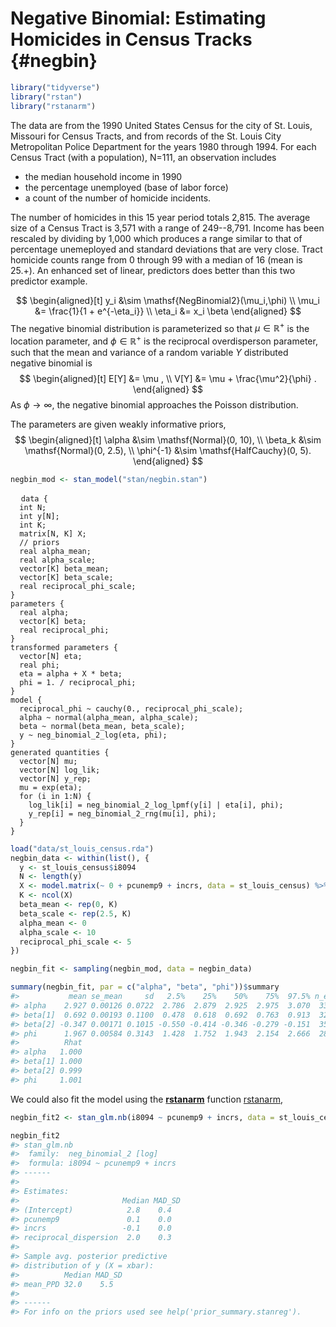 
# Negative Binomial: Estimating Homicides in Census Tracks {#negbin}


```r
library("tidyverse")
library("rstan")
library("rstanarm")
```

The data  are  from the 1990 United States Census for the city of St. Louis, Missouri for Census Tracts, and from records of the St. Louis City Metropolitan Police Department for the years 1980 through 1994. For each Census Tract (with a population), N=111, an observation includes
- the median household income in 1990
- the percentage unemployed (base of labor force)
- a count of the number of homicide incidents.

The number of homicides in this 15 year period totals 2,815.  The average size of a Census Tract is 3,571 with a range of 249--8,791. Income has been rescaled by dividing by 1,000 which produces a range similar to that of percentage unemeployed and standard deviations that are very close.  Tract homicide counts range from 0 through 99 with a median of 16 (mean is 25.+).  An enhanced set of linear, predictors does better than this two predictor example.

$$
\begin{aligned}[t]
y_i &\sim \mathsf{NegBinomial2}(\mu_i,\phi) \\
\mu_i &= \frac{1}{1 + e^{-\eta_i}} \\
\eta_i &= x_i \beta
\end{aligned}
$$
The negative binomial distribution is parameterized so that $\mu \in \mathbb{R}^+$ is the location parameter, and $\phi \in \mathbb{R}^+$ is the reciprocal overdisperson parameter, such that the mean and variance of a random variable $Y$ distributed negative binomial is
$$
\begin{aligned}[t]
E[Y] &= \mu , \\
V[Y] &= \mu + \frac{\mu^2}{\phi} .
\end{aligned}
$$
As $\phi \to \infty$, the negative binomial approaches the Poisson distribution.

The parameters are given weakly informative priors,
$$
\begin{aligned}[t]
\alpha &\sim \mathsf{Normal}(0, 10), \\
\beta_k &\sim \mathsf{Normal}(0, 2.5), \\
\phi^{-1} &\sim \mathsf{HalfCauchy}(0, 5).
\end{aligned}
$$


```r
negbin_mod <- stan_model("stan/negbin.stan")
```
<pre>
  <code class="stan">data {
  int N;
  int y[N];
  int K;
  matrix[N, K] X;
  // priors
  real alpha_mean;
  real<lower = 0.> alpha_scale;
  vector[K] beta_mean;
  vector<lower = 0.>[K] beta_scale;
  real<lower = 0.> reciprocal_phi_scale;
}
parameters {
  real alpha;
  vector[K] beta;
  real<lower = 0.> reciprocal_phi;
}
transformed parameters {
  vector[N] eta;
  real<lower = 0.> phi;
  eta = alpha + X * beta;
  phi = 1. / reciprocal_phi;
}
model {
  reciprocal_phi ~ cauchy(0., reciprocal_phi_scale);
  alpha ~ normal(alpha_mean, alpha_scale);
  beta ~ normal(beta_mean, beta_scale);
  y ~ neg_binomial_2_log(eta, phi);
}
generated quantities {
  vector[N] mu;
  vector[N] log_lik;
  vector[N] y_rep;
  mu = exp(eta);
  for (i in 1:N) {
    log_lik[i] = neg_binomial_2_log_lpmf(y[i] | eta[i], phi);
    y_rep[i] = neg_binomial_2_rng(mu[i], phi);
  }
}</code>
</pre>


```r
load("data/st_louis_census.rda")
negbin_data <- within(list(), {
  y <- st_louis_census$i8094
  N <- length(y)
  X <- model.matrix(~ 0 + pcunemp9 + incrs, data = st_louis_census) %>% scale()
  K <- ncol(X)
  beta_mean <- rep(0, K)
  beta_scale <- rep(2.5, K)  
  alpha_mean <- 0
  alpha_scale <- 10
  reciprocal_phi_scale <- 5
})
```


```r
negbin_fit <- sampling(negbin_mod, data = negbin_data)
```

```r
summary(negbin_fit, par = c("alpha", "beta", "phi"))$summary
#>           mean se_mean     sd   2.5%    25%    50%    75%  97.5% n_eff
#> alpha    2.927 0.00126 0.0722  2.786  2.879  2.925  2.975  3.070  3300
#> beta[1]  0.692 0.00193 0.1100  0.478  0.618  0.692  0.763  0.913  3253
#> beta[2] -0.347 0.00171 0.1015 -0.550 -0.414 -0.346 -0.279 -0.151  3539
#> phi      1.967 0.00584 0.3143  1.428  1.752  1.943  2.154  2.666  2894
#>          Rhat
#> alpha   1.000
#> beta[1] 1.000
#> beta[2] 0.999
#> phi     1.001
```

We could also fit the model using the **[rstanarm](https://cran.r-project.org/package=rstanarm)** function [rstanarm](https://www.rdocumentation.org/packages/rstanarm/topics/stan_glm.nb),

```r
negbin_fit2 <- stan_glm.nb(i8094 ~ pcunemp9 + incrs, data = st_louis_census)
```

```r
negbin_fit2
#> stan_glm.nb
#>  family:  neg_binomial_2 [log]
#>  formula: i8094 ~ pcunemp9 + incrs
#> ------
#> 
#> Estimates:
#>                       Median MAD_SD
#> (Intercept)            2.8    0.4  
#> pcunemp9               0.1    0.0  
#> incrs                 -0.1    0.0  
#> reciprocal_dispersion  2.0    0.3  
#> 
#> Sample avg. posterior predictive 
#> distribution of y (X = xbar):
#>          Median MAD_SD
#> mean_PPD 32.0    5.5  
#> 
#> ------
#> For info on the priors used see help('prior_summary.stanreg').
```

